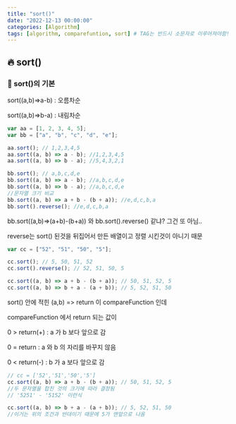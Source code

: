 ```yaml
---
title: "sort()"
date: "2022-12-13 00:00:00"
categories: [Algorithm]
tags: [algorithm, comparefuntion, sort] # TAG는 반드시 소문자로 이루어져야함!
---
```


## 🔥 sort()

### 🐛 sort()의 기본

sort((a,b)=>a-b) : 오름차순

sort((a,b)=>b-a) : 내림차순

```javascript
var aa = [1, 2, 3, 4, 5];
var bb = ["a", "b", "c", "d", "e"];

aa.sort(); // 1,2,3,4,5
aa.sort((a, b) => a - b); //1,2,3,4,5
aa.sort((a, b) => b - a); //5,4,3,2,1

bb.sort(); // a,b,c,d,e
bb.sort((a, b) => a - b); //a,b,c,d,e
bb.sort((a, b) => b - a); //a,b,c,d,e
//문자열 크기 비교
bb.sort((a, b) => a + b - (b + a)); //e,d,c,b,a
bb.sort().reverse(); //e,d,c,b,a
```

bb.sort((a,b)=>(a+b)-(b+a)) 와 bb.sort().reverse() 같냐? 그건 또 아님..

reverse는 sort() 된것을 뒤집어서 만든 배열이고 정렬 시킨것이 아니기 때문

```javascript
var cc = ["52", "51", "50", "5"];

cc.sort(); // 5, 50, 51, 52
cc.sort().reverse(); // 52, 51, 50, 5

cc.sort((a, b) => a + b - (b + a)); // 50, 51, 52, 5
cc.sort((a, b) => b + a - (a + b)); // 5, 52, 51, 50
```

sort() 안에 적힌 (a,b) => return 이 compareFunction 인데

compareFunction 에서 return 되는 값이

0 > return(+) : a 가 b 보다 앞으로 감

0 = return : a 와 b 의 자리를 바꾸지 않음

0 < return(-) : b 가 a 보다 앞으로 감

```javascript
// cc = ['52','51','50','5']
cc.sort((a, b) => a + b - (b + a)); // 50, 51, 52, 5
//두 문자열을 합친 것의 크기에 따라 결정됨
// '5251' - '5152' 이런식

cc.sort((a, b) => b + a - (a + b)); // 5, 52, 51, 50
//이거는 위의 조건과 반대이기 때문에 5가 맨앞으로 나옴
```
